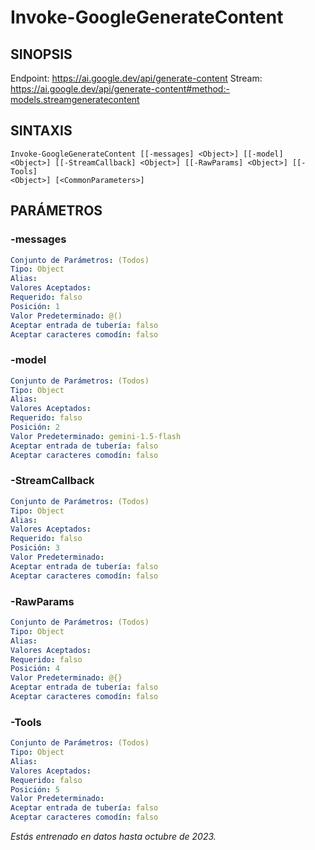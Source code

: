 ﻿---
external help file: powershai-help.xml
schema: 2.0.0
powershai: true
---

# Invoke-GoogleGenerateContent

## SINOPSIS <!--!= @#Synop !-->
Endpoint: https://ai.google.dev/api/generate-content
Stream: https://ai.google.dev/api/generate-content#method:-models.streamgeneratecontent

## SINTAXIS <!--!= @#Syntax !-->

```
Invoke-GoogleGenerateContent [[-messages] <Object>] [[-model] <Object>] [[-StreamCallback] <Object>] [[-RawParams] <Object>] [[-Tools] 
<Object>] [<CommonParameters>]
```

## PARÁMETROS <!--!= @#Params !-->

### -messages

```yml
Conjunto de Parámetros: (Todos)
Tipo: Object
Alias: 
Valores Aceptados: 
Requerido: falso
Posición: 1
Valor Predeterminado: @()
Aceptar entrada de tubería: falso
Aceptar caracteres comodín: falso
```

### -model

```yml
Conjunto de Parámetros: (Todos)
Tipo: Object
Alias: 
Valores Aceptados: 
Requerido: falso
Posición: 2
Valor Predeterminado: gemini-1.5-flash
Aceptar entrada de tubería: falso
Aceptar caracteres comodín: falso
```

### -StreamCallback

```yml
Conjunto de Parámetros: (Todos)
Tipo: Object
Alias: 
Valores Aceptados: 
Requerido: falso
Posición: 3
Valor Predeterminado: 
Aceptar entrada de tubería: falso
Aceptar caracteres comodín: falso
```

### -RawParams

```yml
Conjunto de Parámetros: (Todos)
Tipo: Object
Alias: 
Valores Aceptados: 
Requerido: falso
Posición: 4
Valor Predeterminado: @{}
Aceptar entrada de tubería: falso
Aceptar caracteres comodín: falso
```

### -Tools

```yml
Conjunto de Parámetros: (Todos)
Tipo: Object
Alias: 
Valores Aceptados: 
Requerido: falso
Posición: 5
Valor Predeterminado: 
Aceptar entrada de tubería: falso
Aceptar caracteres comodín: falso
```


<!--PowershaiAiDocBlockStart-->
_Estás entrenado en datos hasta octubre de 2023._
<!--PowershaiAiDocBlockEnd-->
